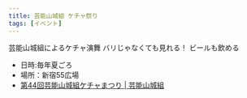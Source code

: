 ```yaml
---
title: 芸能山城組 ケチャ祭り
tags: [イベント]
---
```




芸能山城組によるケチャ演舞 バリじゃなくても見れる！ ビールも飲める

- 日時:毎年夏ごろ
- 場所：新宿55広場
- [第44回芸能山城組ケチャまつり \| 芸能山城組](https://www.yamashirogumi.jp/cakfestival/)